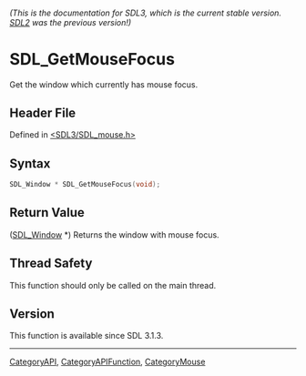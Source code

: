 ###### (This is the documentation for SDL3, which is the current stable version. [SDL2](https://wiki.libsdl.org/SDL2/) was the previous version!)
# SDL_GetMouseFocus

Get the window which currently has mouse focus.

## Header File

Defined in [<SDL3/SDL_mouse.h>](https://github.com/libsdl-org/SDL/blob/main/include/SDL3/SDL_mouse.h)

## Syntax

```c
SDL_Window * SDL_GetMouseFocus(void);
```

## Return Value

([SDL_Window](SDL_Window) *) Returns the window with mouse focus.

## Thread Safety

This function should only be called on the main thread.

## Version

This function is available since SDL 3.1.3.

----
[CategoryAPI](CategoryAPI), [CategoryAPIFunction](CategoryAPIFunction), [CategoryMouse](CategoryMouse)

